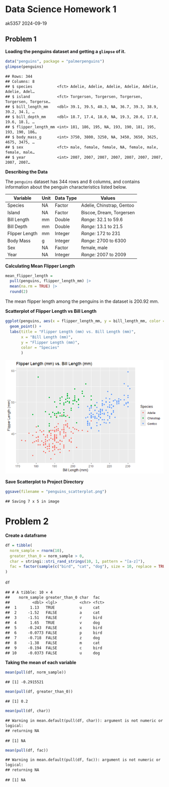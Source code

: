 Data Science Homework 1
================
ak5357
2024-09-19

## Problem 1

**Loading the penguins dataset and getting a `glimpse` of it.**

``` r
data("penguins", package = "palmerpenguins")
glimpse(penguins)
```

    ## Rows: 344
    ## Columns: 8
    ## $ species           <fct> Adelie, Adelie, Adelie, Adelie, Adelie, Adelie, Adel…
    ## $ island            <fct> Torgersen, Torgersen, Torgersen, Torgersen, Torgerse…
    ## $ bill_length_mm    <dbl> 39.1, 39.5, 40.3, NA, 36.7, 39.3, 38.9, 39.2, 34.1, …
    ## $ bill_depth_mm     <dbl> 18.7, 17.4, 18.0, NA, 19.3, 20.6, 17.8, 19.6, 18.1, …
    ## $ flipper_length_mm <int> 181, 186, 195, NA, 193, 190, 181, 195, 193, 190, 186…
    ## $ body_mass_g       <int> 3750, 3800, 3250, NA, 3450, 3650, 3625, 4675, 3475, …
    ## $ sex               <fct> male, female, female, NA, female, male, female, male…
    ## $ year              <int> 2007, 2007, 2007, 2007, 2007, 2007, 2007, 2007, 2007…

**Describing the Data**

The `penguins` dataset has 344 rows and 8 columns, and contains
information about the penguin characteristics listed below.

| Variable       | Unit | Data Type | Values                    |
|----------------|------|-----------|---------------------------|
| Species        | NA   | Factor    | Adelie, Chinstrap, Gentoo |
| Island         | NA   | Factor    | Biscoe, Dream, Torgersen  |
| Bill Length    | mm   | Double    | *Range:* 32.1 to 59.6     |
| Bill Depth     | mm   | Double    | *Range:* 13.1 to 21.5     |
| Flipper Length | mm   | Integer   | *Range:* 172 to 231       |
| Body Mass      | g    | Integer   | *Range:* 2700 to 6300     |
| Sex            | NA   | Factor    | female, male              |
| Year           | NA   | Integer   | *Range:* 2007 to 2009     |

**Calculating Mean Flipper Length**

``` r
mean_flipper_length = 
  pull(penguins, flipper_length_mm) |> 
  mean(na.rm = TRUE) |> 
  round(2)
```

The mean flipper length among the penguins in the dataset is 200.92 mm.

**Scatterplot of Flipper Length vs Bill Length**

``` r
ggplot(penguins, aes(x = flipper_length_mm, y = bill_length_mm, color = species)) + 
  geom_point() + 
  labs(title = "Flipper Length (mm) vs. Bill Length (mm)",
       x = "Bill Length (mm)",
       y = "Flipper Length (mm)",
       color = "Species"
       )
```

![](p8105_hw1_ak5357_files/figure-gfm/scatterplot-1.png)<!-- -->

**Save Scatterplot to Project Directory**

``` r
ggsave(filename = "penguins_scatterplot.png")
```

    ## Saving 7 x 5 in image

# Problem 2

**Create a dataframe**

``` r
df = tibble(
  norm_sample = rnorm(10),
  greater_than_0 = norm_sample > 0,
  char = stringi::stri_rand_strings(10, 1, pattern = "[a-z]"),
  fac = factor(sample(c("bird", "cat", "dog"), size = 10, replace = TRUE))
)

df
```

    ## # A tibble: 10 × 4
    ##    norm_sample greater_than_0 char  fac  
    ##          <dbl> <lgl>          <chr> <fct>
    ##  1      1.13   TRUE           u     cat  
    ##  2     -1.52   FALSE          a     cat  
    ##  3     -1.51   FALSE          r     bird 
    ##  4      1.65   TRUE           v     dog  
    ##  5     -0.243  FALSE          x     bird 
    ##  6     -0.0773 FALSE          p     bird 
    ##  7     -0.718  FALSE          z     dog  
    ##  8     -1.38   FALSE          m     cat  
    ##  9     -0.194  FALSE          c     bird 
    ## 10     -0.0373 FALSE          u     dog

**Taking the mean of each variable**

``` r
mean(pull(df, norm_sample))
```

    ## [1] -0.2915521

``` r
mean(pull(df, greater_than_0))
```

    ## [1] 0.2

``` r
mean(pull(df, char))
```

    ## Warning in mean.default(pull(df, char)): argument is not numeric or logical:
    ## returning NA

    ## [1] NA

``` r
mean(pull(df, fac))
```

    ## Warning in mean.default(pull(df, fac)): argument is not numeric or logical:
    ## returning NA

    ## [1] NA
